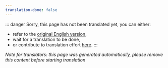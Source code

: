 ```yaml
---
translation-done: false
---
```

::: danger
Sorry, this page has not been translated yet, you can either:
- refer to the [original English version](<..\..\..\fr\oh new folder here\README.md>),
- wait for a translation to be done,
- or contribute to translation effort [here](https://github.com/bsmg/wiki).
:::

_Note for translators: this page was generated automatically, please remove this content before starting translation_
